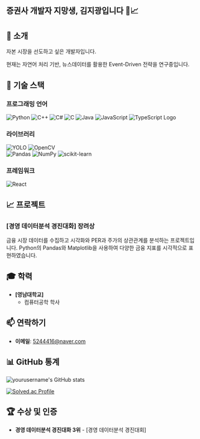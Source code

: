 ## 증권사 개발자 지망생, 김지광입니다 💼📈

## 🧠 소개
자본 시장을 선도하고 싶은 개발자입니다.  
  
현재는 자연어 처리 기반, 뉴스데이터를 활용한 Event-Driven 전략을 연구중입니다.

## 🔧 기술 스택

### 프로그래밍 언어
![Python](https://img.shields.io/badge/Python-3776AB?&logo=python&logoColor=white)
![C++](https://img.shields.io/badge/C++-00599C?&logo=c%2B%2B&logoColor=white)
![C#](https://img.shields.io/badge/C%23-239120?logo=c-sharp&logoColor=white&style=flat-square)
![C](https://img.shields.io/badge/C-555555?logo=c&logoColor=white&color=555555)
![Java](https://img.shields.io/badge/Java-007396?logo=java&logoColor=white&color=007396)
![JavaScript](https://img.shields.io/badge/JavaScript-F7DF1E?logo=javascript&logoColor=black)
![TypeScript Logo](https://cdn.worldvectorlogo.com/logos/typescript.svg)


### 라이브러리
![YOLO](https://img.shields.io/badge/YOLO-FF5722?logo=opencv&logoColor=white&color=FF5722)
![OpenCV](https://img.shields.io/badge/OpenCV-FF5722?logo=opencv&logoColor=white&color=007ACC)  
![Pandas](https://img.shields.io/badge/Pandas-150458?&logo=pandas&logoColor=white)
![NumPy](https://img.shields.io/badge/NumPy-013243?&logo=numpy&logoColor=white)
![scikit-learn](https://img.shields.io/badge/scikit--learn-F7931E?&logo=scikit-learn&logoColor=white)

### 프레임워크
![React](https://img.shields.io/badge/React-61DAFB?logo=react&logoColor=white)

## 📈 프로젝트

### [경영 데이터분석 경진대화] 장려상
금융 시장 데이터를 수집하고 시각화와 PER과 주가의 상관관계를 분석하는 프로젝트입니다. Python의 Pandas와 Matplotlib을 사용하여 다양한 금융 지표를 시각적으로 표현하였습니다.

## 🎓 학력

- **[영남대학교]**
  - 컴퓨터공학 학사

## 📫 연락하기

- **이메일**: [5244416@naver.com](mailto:5244416@naver.com)

## 📊 GitHub 통계

![yourusername's GitHub stats](https://github-readme-stats.vercel.app/api?username=klm4416&show_icons=true&theme=radical)

[![Solved.ac Profile](http://mazassumnida.wtf/api/v2/generate_badge?boj=klm4416)](https://solved.ac/klm4416/)

## 🏆 수상 및 인증

- **경영 데이터분석 경진대화 3위** - [경영 데이터분석 경진대회]




